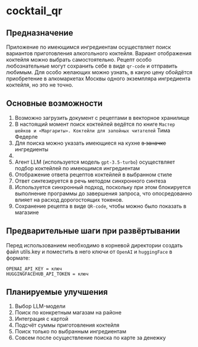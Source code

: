 # cocktail_qr
## Предназначение
Приложение по имеющимся ингредиентам осуществляет поиск вариантов приготовления алкогольного коктейля. 
Вариант отображения коктейля можно выбрать самостоятельно. Рецепт особо любознательные могут сохранить себе в виде `qr-code` и отправить любимым.
Для особо желающих можно узнать, в какую цену обойдётся приобретение в алкомаркетах Москвы одного экземпляра ингредиента коктейля, но это не точно. 

## Основные возможности
1. Возможно загрузить документ с рецептами в векторное хранилище
2. В настоящий момент поиск коктейлей ведётся по книге `Мастер шейков и «Маргариты». Коктейли для запойных читателей` Тима Федерле
3. Для поиска можно указать имеющиеся на кухне ~~в заначке~~ ингредиенты
4. 
5. Агент LLM (используется модель `gpt-3.5-turbo`) осуществляет подбор коктейлей по имеющимся ингредиентам
6. Отображение ответа рецептов коктейлей в выбранном стиле
7. Ответ синтезируется в речь методом синхронного синтеза
8. Используется синхронный подход, поскольку при этом блокируется выполнение программы до завершения запроса, что опосредованно влияет на расход дорогостоящих токенов.
9. Сохранение рецепта в виде `QR-code`, чтобы можно было показать в магазине

## Предварительные шаги при развёртывании
Перед использованием необходимо в корневой директории создать файл utils.key и поместить в него ключи от `OpenAI` и `huggingFace` в формате:
    
    OPENAI_API_KEY = ключ
    HUGGINGFACEHUB_API_TOKEN = ключ

##

## Планируемые улучшения
1. Выбор LLM-модели
2. Поиск по конкретным магазам на районе 
3. Интеграция с картой
4. Подсчёт суммы приготовления коктейля
5. Поиск только по выбранным ингредиентам
6. Совсем после осуществление поиска по карте за денежку